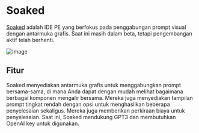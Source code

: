 # Soaked

[Soaked](https://soaked-prompts.vercel.app/) adalah IDE PE yang berfokus pada penggabungan prompt visual dengan antarmuka grafis. Saat ini masih dalam beta, tetapi pengembangan aktif telah berhenti.

![image](https://github.com/trigaten/Learn_Prompting/assets/4091265/51260523-b5cd-4838-b38b-5671a363806b)

## Fitur

Soaked menyediakan antarmuka grafis untuk menggabungkan prompt bersama-sama, di mana Anda dapat dengan mudah melihat bagaimana berbagai komponen mengalir bersama. Mereka juga menyediakan tampilan prompt tingkat rendah dengan opsi untuk menghasilkan beberapa penyelesaian sekaligus. Mereka juga memberikan perkiraan biaya untuk penyelesaian. Saat ini, Soaked mendukung GPT3 dan membutuhkan OpenAI key untuk digunakan.
